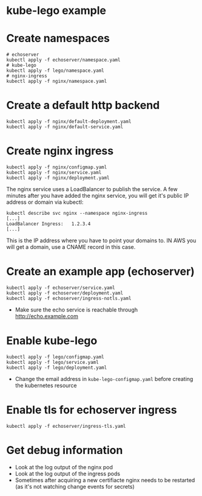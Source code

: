 # kube-lego example

# Create namespaces

```
# echoserver
kubectl apply -f echoserver/namespace.yaml
# kube-lego
kubectl apply -f lego/namespace.yaml
# nginx-ingress
kubectl apply -f nginx/namespace.yaml 
```

# Create a default http backend

```
kubectl apply -f nginx/default-deployment.yaml
kubectl apply -f nginx/default-service.yaml
```

# Create nginx ingress

```
kubectl apply -f nginx/configmap.yaml
kubectl apply -f nginx/service.yaml
kubectl apply -f nginx/deployment.yaml
```

The nginx service uses a LoadBalancer to publish the service. A few minutes after you have added the nginx service, you will get it's public IP address or domain via kubectl:

```
kubectl describe svc nginx --namespace nginx-ingress
[...]
LoadBalancer Ingress:   1.2.3.4
[...]
```

This is the IP address where you have to point your domains to. IN AWS you will get a domain, use a CNAME record in this case.

# Create an example app (echoserver)

```
kubectl apply -f echoserver/service.yaml
kubectl apply -f echoserver/deployment.yaml
kubectl apply -f echoserver/ingress-notls.yaml
```

- Make sure the echo service is reachable through http://echo.example.com

# Enable kube-lego

```
kubectl apply -f lego/configmap.yaml
kubectl apply -f lego/service.yaml
kubectl apply -f lego/deployment.yaml
```
- Change the email address in `kube-lego-configmap.yaml` before creating the
  kubernetes resource


# Enable tls for echoserver ingress

```
kubectl apply -f echoserver/ingress-tls.yaml
```

# Get debug information

- Look at the log output of the nginx pod
- Look at the log output of the ingress pods
- Sometimes after acquiring a new certifiacte nginx needs to be restarted (as
  it's not watching change events for secrets)
